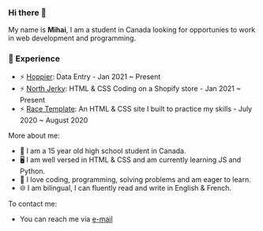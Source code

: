 ### Hi there 👋
My name is **Mihai**, I am a student in Canada looking for opportunies to work in web development and programming.

<h3>🔭 Experience</h3>

- ⚡ <a href="https://www.hoppier.com/">Hoppier</a>: Data Entry - Jan 2021 ~ Present
- ⚡ <a href="https://northjerky.com/products/wholesale-club">North Jerky</a>: HTML & CSS Coding on a Shopify store - Jan 2021 ~ Present
- ⚡ <a href="https://mihai8.github.io/race/">Race Template</a>: An HTML & CSS site I built to practice my skills - July 2020 ~ August 2020

More about me:

- 🏫 I am a 15 year old high school student in Canada. <br>
- 🖥️ I am well versed in HTML & CSS and am currently learning JS and Python. <br>
- 🧠 I love coding, programming, solving problems and am eager to learn.
- 🌐 I am bilingual, I can fluently read and write in English & French.

To contact me:

- You can reach me via <a href="mailto:jalbumihai@gmail.com">e-mail</a>

<!--
**mihai8/mihai8** is a ✨ _special_ ✨ repository because its `README.md` (this file) appears on your GitHub profile.

Here are some ideas to get you started:

- 🔭 I’m currently working on ...
- 🌱 I’m currently learning ...
- 👯 I’m looking to collaborate on ...
- 🤔 I’m looking for help with ...
- 💬 Ask me about ...
- 📫 How to reach me: ...
- 😄 Pronouns: ...
- ⚡ Fun fact: ...
-->
